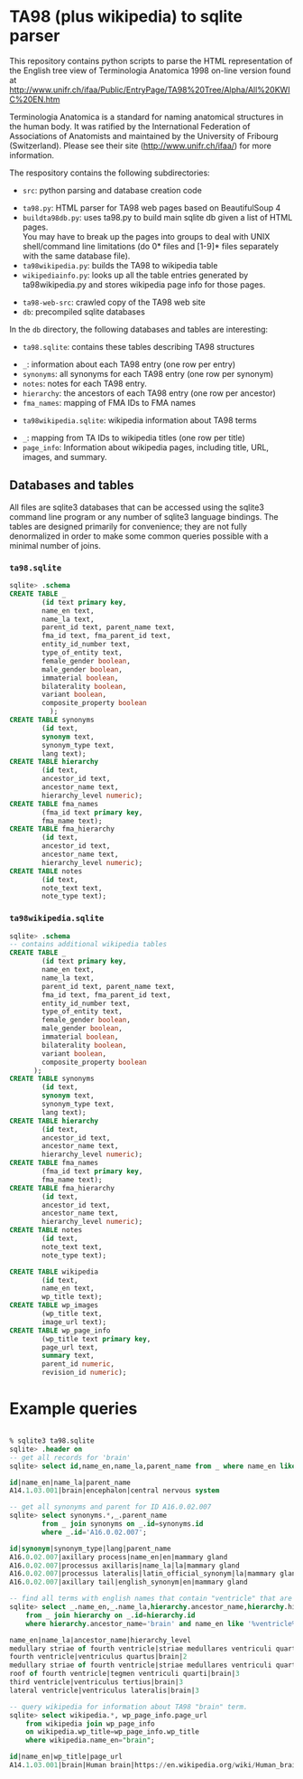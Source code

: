 # TA98 (plus wikipedia) to sqlite parser

This repository contains python scripts to parse the HTML representation of the 
English tree view of Terminologia Anatomica 1998 on-line version found at 
http://www.unifr.ch/ifaa/Public/EntryPage/TA98%20Tree/Alpha/All%20KWIC%20EN.htm

Terminologia Anatomica is a standard for naming anatomical structures in the human body. 
It was ratified by the International Federation of Associations of Anatomists and 
maintained by the University of Fribourg (Switzerland). Please see their site 
(http://www.unifr.ch/ifaa/) for more information.

The respository contains the following subdirectories:
 - `src`: python parsing and database creation code
  * `ta98.py`: HTML parser for TA98 web pages based on BeautifulSoup 4
  * `buildta98db.py`: uses ta98.py to build main sqlite db given a list of HTML pages.  
  You may have to break up the pages into groups to deal with UNIX shell/command line
  limitations (do 0* files and [1-9]* files separately with the same database file).
  * `ta98wikipedia.py`: builds the TA98 to wikipedia table
  * `wikipediainfo.py`: looks up all the table entries generated by ta98wikipedia.py and
  stores wikipedia page info for those pages. 
 - `ta98-web-src`: crawled copy of the TA98 web site
 - `db`: precompiled sqlite databases
 
 In the `db` directory, the following databases and tables are interesting:
 - `ta98.sqlite`: contains these tables describing TA98 structures
  * `_`: information about each TA98 entry (one row per entry)
  * `synonyms`: all synonyms for each TA98 entry (one row per synonym)
  * `notes`:  notes for each TA98 entry.
  * `hierarchy`: the ancestors of each TA98 entry (one row per ancestor)
  * `fma_names`: mapping of FMA IDs to FMA names
 - `ta98wikipedia.sqlite`: wikipedia information about TA98 terms
  * `_`: mapping from TA IDs to wikipedia titles (one row per title)
  * `page_info`: Information about wikipedia pages, including title, URL, images, and summary.

## Databases and tables
All files are sqlite3 databases that can be accessed using the sqlite3 command line 
program or any number of sqlite3 language bindings.  The tables are designed primarily
for convenience;  they are not fully denormalized in order to make some common queries
possible with a minimal number of joins.

### `ta98.sqlite`
```sql
sqlite> .schema
CREATE TABLE _
        (id text primary key,
        name_en text,
        name_la text,
        parent_id text, parent_name text,
        fma_id text, fma_parent_id text,
        entity_id_number text,
        type_of_entity text,
        female_gender boolean,
        male_gender boolean,
        immaterial boolean,
        bilaterality boolean,
        variant boolean,
        composite_property boolean
          );
CREATE TABLE synonyms
        (id text, 
        synonym text, 
        synonym_type text, 
        lang text);
CREATE TABLE hierarchy
        (id text,
        ancestor_id text,
        ancestor_name text,
        hierarchy_level numeric);
CREATE TABLE fma_names
        (fma_id text primary key,
        fma_name text);
CREATE TABLE fma_hierarchy
        (id text,
        ancestor_id text,
        ancestor_name text,
        hierarchy_level numeric);
CREATE TABLE notes
        (id text,
        note_text text,
        note_type text);

```
### `ta98wikipedia.sqlite`
```sql
sqlite> .schema
-- contains additional wikipedia tables
CREATE TABLE _
        (id text primary key,
        name_en text,
        name_la text,
        parent_id text, parent_name text,
        fma_id text, fma_parent_id text,
        entity_id_number text,
        type_of_entity text,
        female_gender boolean,
        male_gender boolean,
        immaterial boolean,
        bilaterality boolean,
        variant boolean,
        composite_property boolean
      );
CREATE TABLE synonyms
        (id text, 
        synonym text, 
        synonym_type text, 
        lang text);
CREATE TABLE hierarchy
        (id text,
        ancestor_id text,
        ancestor_name text,
        hierarchy_level numeric);
CREATE TABLE fma_names
        (fma_id text primary key,
        fma_name text);
CREATE TABLE fma_hierarchy
        (id text,
        ancestor_id text,
        ancestor_name text,
        hierarchy_level numeric);
CREATE TABLE notes
        (id text,
        note_text text,
        note_type text);

CREATE TABLE wikipedia
        (id text, 
        name_en text, 
        wp_title text);
CREATE TABLE wp_images 
        (wp_title text, 
        image_url text);
CREATE TABLE wp_page_info 
        (wp_title text primary key, 
        page_url text, 
        summary text, 
        parent_id numeric, 
        revision_id numeric);
```
# Example queries
```sql

% sqlite3 ta98.sqlite
sqlite> .header on
-- get all records for 'brain'
sqlite> select id,name_en,name_la,parent_name from _ where name_en like 'brain';

id|name_en|name_la|parent_name
A14.1.03.001|brain|encephalon|central nervous system

-- get all synonyms and parent for ID A16.0.02.007
sqlite> select synonyms.*,_.parent_name 
        from _ join synonyms on _.id=synonyms.id 
        where _.id='A16.0.02.007';

id|synonym|synonym_type|lang|parent_name
A16.0.02.007|axillary process|name_en|en|mammary gland
A16.0.02.007|processus axillaris|name_la|la|mammary gland
A16.0.02.007|processus lateralis|latin_official_synonym|la|mammary gland
A16.0.02.007|axillary tail|english_synonym|en|mammary gland

-- find all terms with english names that contain "ventricle" that are descendants of "brain"
sqlite> select _.name_en,_.name_la,hierarchy.ancestor_name,hierarchy.hierarchy_level 
    from _ join hierarchy on _.id=hierarchy.id 
    where hierarchy.ancestor_name='brain' and name_en like '%ventricle%';

name_en|name_la|ancestor_name|hierarchy_level
medullary striae of fourth ventricle|striae medullares ventriculi quarti|brain|6
fourth ventricle|ventriculus quartus|brain|2
medullary striae of fourth ventricle|striae medullares ventriculi quarti|brain|4
roof of fourth ventricle|tegmen ventriculi quarti|brain|3
third ventricle|ventriculus tertius|brain|3
lateral ventricle|ventriculus lateralis|brain|3

-- query wikipedia for information about TA98 "brain" term.
sqlite> select wikipedia.*, wp_page_info.page_url 
    from wikipedia join wp_page_info 
    on wikipedia.wp_title=wp_page_info.wp_title 
    where wikipedia.name_en="brain";

id|name_en|wp_title|page_url
A14.1.03.001|brain|Human brain|https://en.wikipedia.org/wiki/Human_brain

```